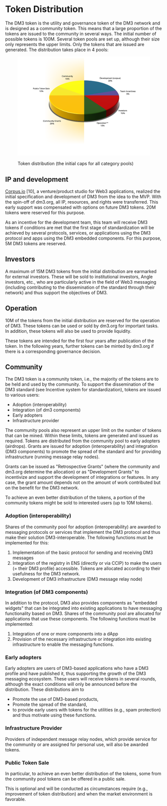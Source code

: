 # Token Distribution

The DM3 token is the utility and governance token of the DM3 network and is designed as a community token. This means that a large proportion of the tokens are issued to the community in several ways. The initial number of possible tokens is 100M. Several token pools are set up, although their size only represents the upper limits. Only the tokens that are issued are generated. The distribution takes place in 4 pools:



<figure><picture><source srcset="../../.gitbook/assets/token_dark (2).png" media="(prefers-color-scheme: dark)"><img src="../../.gitbook/assets/token_light.png" alt=""></picture><figcaption><p>Token distribution  (the initial caps for all category pools)</p></figcaption></figure>

## IP and development

[Corpus.io](https://corpus.io) \[10], a venture/product studio for Web3 applications, realized the initial specification and development of DM3 from the idea to the MVP. With the spin-off of dm3.org, all IP, resources, and rights were transferred. This early support was compensated with options on future DM3 tokens. 20M tokens were reserved for this purpose.

As an incentive for the development team, this team will receive DM3 tokens if conditions are met that the first stage of standardization will be achieved by several protocols, services, or applications using the DM3 protocol and apps using the DM3 embedded components. For this purpose, 5M DM3 tokens are reserved.

## Investors

A maximum of 15M DM3 tokens from the initial distribution are earmarked for external investors. These will be sold to institutional investors, Angle investors, etc., who are particularly active in the field of Web3 messaging (including contributing to the dissemination of the standard through their network) and thus support the objectives of DM3.

## Operation

10M of the tokens from the initial distribution are reserved for the operation of DM3. These tokens can be used or sold by dm3.org for important tasks. In addition, these tokens will also be used to provide liquidity.&#x20;

These tokens are intended for the first four years after publication of the token. In the following years, further tokens can be minted by dm3.org if there is a corresponding governance decision.

## Community

The DM3 token is a community token, i.e., the majority of the tokens are to be held and used by the community. To support the dissemination of the DM3 standard (see Incentive system for standardization), tokens are issued to various users:

* Adoption (interoperability)&#x20;
* Integration (of dm3 components)&#x20;
* Early adopters
* Infrastructure provider

The community pools also represent an upper limit on the number of tokens that can be mined. Within these limits, tokens are generated and issued as required. Tokens are distributed from the community pool to early adopters (airdrops). Grants are issued for adoption (interoperability) and integration (DM3 components) to promote the spread of the standard and for providing infrastructure (running message relay nodes).&#x20;

Grants can be issued as "Retrospective Grants" (where the community and dm3.org determine the allocation) or as "Development Grants" to incentivize and support the development of integrations or features. In any case, the grant amount depends not on the amount of work contributed but on the benefit for the DM3 network.&#x20;

To achieve an even better distribution of the tokens, a portion of the community tokens might be sold to interested users (up to 10M tokens).

### Adoption (interoperability)&#x20;

Shares of the community pool for adoption (interoperability) are awarded to messaging protocols or services that implement the DM3 protocol and thus make their solution DM3-interoperable. The following functions must be implemented for this:

1. Implementation of the basic protocol for sending and receiving DM3 messages
2. Integration of the registry in ENS (directly or via CCIP) to make the users (= their DM3 profile) accessible. Tokens are allocated according to their usefulness for the DM3 network.
3. Development of DM3 infrastructure (DM3 message relay node)

### Integration (of DM3 components)&#x20;

In addition to the protocol, DM3 also provides components as "embedded widgets" that can be integrated into existing applications to have messaging functionality based on DM3. Shares of the community pool are allocated for applications that use these components. The following functions must be implemented:

1. Integration of one or more components into a dApp
2. Provision of the necessary infrastructure or integration into existing infrastructure to enable the messaging functions.

### Early adopters

Early adopters are users of DM3-based applications who have a DM3 profile and have published it, thus supporting the growth of the DM3 messaging ecosystem. These users will receive tokens in several rounds, although the exact conditions will only be announced before the distribution. These distributions aim to

* Promote the use of DM3-based products,
* Promote the spread of the standard,
* to provide early users with tokens for the utilities (e.g., spam protection) and thus motivate using these functions.

### Infrastructure Provider

Providers of independent message relay nodes, which provide service for the community or are assigned for personal use, will also be awarded tokens.

### Public Token Sale

In particular, to achieve an even better distribution of the tokens, some from the community pool tokens can be offered in a public sale.&#x20;

This is optional and will be conducted as circumstances require (e.g., improvement of token distribution) and when the market environment is favorable.
